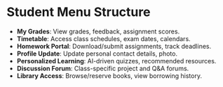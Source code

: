 # Student Menu Structure
   - **My Grades**: View grades, feedback, assignment scores.
   - **Timetable**: Access class schedules, exam dates, calendars.
   - **Homework Portal**: Download/submit assignments, track deadlines.
   - **Profile Update**: Update personal contact details, photo.
   - **Personalized Learning**: AI-driven quizzes, recommended resources.
   - **Discussion Forum**: Class-specific project and Q&A forums.
   - **Library Access**: Browse/reserve books, view borrowing history.